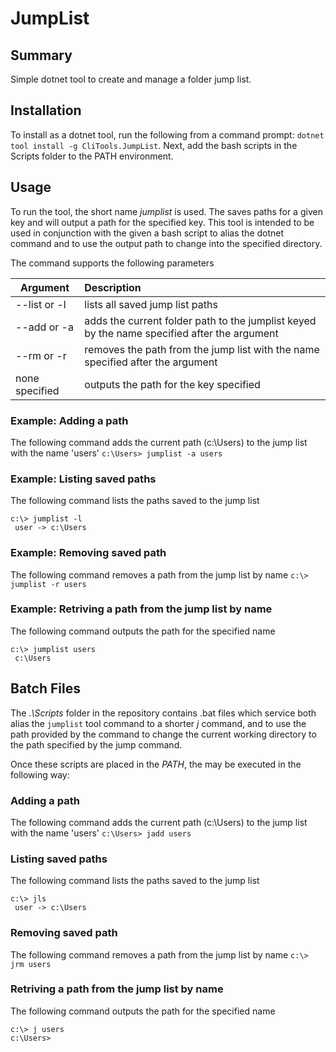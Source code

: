 # JumpList

## Summary
Simple dotnet tool to create and manage a folder jump list.

## Installation
To install as a dotnet tool, run the following from a command prompt: `dotnet tool install -g CliTools.JumpList`. Next, add the bash scripts in the Scripts folder to the PATH environment. 

## Usage
To run the tool, the short name _jumplist_ is used. The saves paths for a given key and will output a path for the specified key. This tool is intended to be used in conjunction with the given a bash script to alias the dotnet command and to use the output path to change into the specified directory.

The command supports the following parameters

| Argument        | Description |
| ------------- |:-------------|
| --list or -l        | lists all saved jump list paths |
| --add or -a        | adds the current folder path to the jumplist keyed by the name specified after the argument |
| --rm or -r        | removes the path from the jump list with the name specified after the argument |
| none specified        | outputs the path for the key specified|

### Example: Adding a path
The following command adds the current path (c:\Users) to the jump list with the name 'users'
`c:\Users> jumplist -a users`

### Example: Listing saved paths
The following command lists the paths saved to the jump list
```
c:\> jumplist -l
 user -> c:\Users
```
### Example: Removing saved path
The following command removes a path from the jump list by name
`c:\> jumplist -r users`

### Example: Retriving a path from the jump list by name
The following command outputs the path for the specified name
```
c:\> jumplist users
 c:\Users
```

## Batch Files
The _.\Scripts_ folder in the repository contains .bat files which service both alias the `jumplist` tool command to a shorter _j_ command, and to use the path provided by the command to change the current working directory to the path specified by the jump command.

Once these scripts are placed in the *PATH*, the may be executed in the following way:

### Adding a path
The following command adds the current path (c:\Users) to the jump list with the name 'users'
`c:\Users> jadd users`

### Listing saved paths
The following command lists the paths saved to the jump list
```
c:\> jls
 user -> c:\Users
```
### Removing saved path
The following command removes a path from the jump list by name
`c:\> jrm users`

### Retriving a path from the jump list by name
The following command outputs the path for the specified name
```
c:\> j users
c:\Users> 
```

